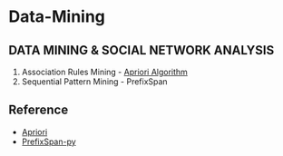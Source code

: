 # Data-Mining
DATA MINING &amp; SOCIAL NETWORK ANALYSIS
---
1. Association Rules Mining - [Apriori Algorithm](https://github.com/ChiaN-Yang/Data-Mining/tree/master/apriori_algorithm)
2. Sequential Pattern Mining - PrefixSpan

## Reference
- [Apriori](https://github.com/asaini/Apriori)
- [PrefixSpan-py](https://github.com/chuanconggao/PrefixSpan-py)
